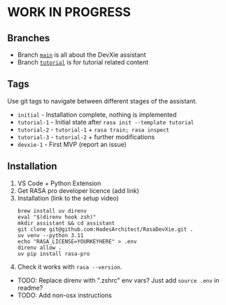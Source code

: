 # WORK IN PROGRESS

## Branches

- Branch [`main`](https://github.com/HadesArchitect/RasaDevXie/tree/main) is all about the DevXie assistant
- Branch [`tutorial`](https://github.com/HadesArchitect/RasaDevXie/tree/tutorial) is for tutorial related content

## Tags

Use git tags to navigate between different stages of the assistant.

- `initial` - Installation complete, nothing is implemented
- `tutorial-1` - Initial state after `rasa init --template tutorial`
- `tutorial-2` - `tutorial-1` + `rasa train; rasa inspect`
- `tutorial-3` - `tutorial-2` + further modifications
- `devxie-1` - First MVP (report an issue)

## Installation

1. VS Code + Python Extension
1. Get RASA pro developer licence (add link)
1. Installation (link to the setup video)
    ```OSX
    brew install uv direnv
    eval "$(direnv hook zsh)"
    mkdir assistant && cd assistant
    git clone git@github.com:HadesArchitect/RasaDevXie.git .
    uv venv --python 3.11
    echo "RASA_LICENSE=YOURKEYHERE" > .env
    direnv allow .
    uv pip install rasa-pro
    ```
1. Check it works with `rasa --version`.

- TODO: Replace direnv with ".zshrc" env vars? Just add `source .env` in readme? 
- TODO: Add non-osx instructions
